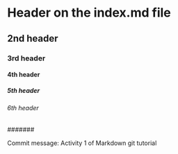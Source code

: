 # Header on the index.md file
## 2nd header
### 3rd header
#### 4th header
##### 5th header
###### 6th header
####### 





















Commit message: Activity 1 of Markdown git tutorial
